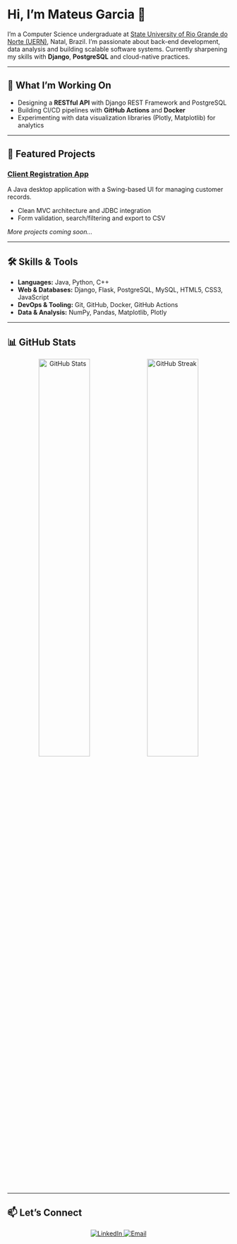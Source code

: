  <h1>Hi, I’m Mateus Garcia 👋</h1>
<p>
  I’m a Computer Science undergraduate at
  <a href="https://portal.uern.br/" target="_blank" rel="noopener">State University of Rio Grande do Norte (UERN)</a>,
  Natal, Brazil. I’m passionate about back-end development, data analysis and building scalable software systems.
  Currently sharpening my skills with <strong>Django</strong>, <strong>PostgreSQL</strong> and cloud-native practices.
</p>

<hr/>

<h2>🚀 What I’m Working On</h2>
<ul>
  <li>Designing a <strong>RESTful API</strong> with Django REST Framework and PostgreSQL</li>
  <li>Building CI/CD pipelines with <strong>GitHub Actions</strong> and <strong>Docker</strong></li>
  <li>Experimenting with data visualization libraries (Plotly, Matplotlib) for analytics</li>
</ul>

<hr/>

<h2>🌟 Featured Projects</h2>
<h3><a href="https://github.com/M2004GV/cadastro_cliente" target="_blank" rel="noopener">Client Registration App</a></h3>
<p>
  A Java desktop application with a Swing-based UI for managing customer records.
</p>
<ul>
  <li>Clean MVC architecture and JDBC integration</li>
  <li>Form validation, search/filtering and export to CSV</li>
</ul>

<p><em>More projects coming soon…</em></p>

<hr/>

<h2>🛠️ Skills &amp; Tools</h2>
<ul>
  <li><strong>Languages:</strong> Java, Python, C++</li>
  <li><strong>Web &amp; Databases:</strong> Django, Flask, PostgreSQL, MySQL, HTML5, CSS3, JavaScript</li>
  <li><strong>DevOps &amp; Tooling:</strong> Git, GitHub, Docker, GitHub Actions</li>
  <li><strong>Data &amp; Analysis:</strong> NumPy, Pandas, Matplotlib, Plotly</li>
</ul>

<hr/>

<h2>📊 GitHub Stats</h2>
<div align="center">
  <img
    src="https://github-readme-stats.vercel.app/api?username=M2004GV&theme=github_dark&hide_border=true&show_icons=true"
    alt="GitHub Stats"
    width="48%"
  />
  <img
    src="https://github-readme-streak-stats.herokuapp.com/?user=M2004GV&theme=github_dark&hide_border=true"
    alt="GitHub Streak"
    width="48%"
  />
</div>

<hr/>

<h2>📫 Let’s Connect</h2>
<div align="center">
  <a href="www.linkedin.com/in/mateusgarciadesenvolvedor" target="_blank" rel="noopener">
    <img
      src="https://img.shields.io/badge/LinkedIn-Lucas%20Garcia-0077B5?style=for-the-badge&logo=linkedin&logoColor=white"
      alt="LinkedIn"
    />
  <a href="mailto:garciamateus285@gmail.com">
    <img
      src="https://img.shields.io/badge/Email-garciamateus285@gmail.com?style=for-the-badge&logo=gmail&logoColor=white"
      alt="Email"
    />
  </a>
</div>
